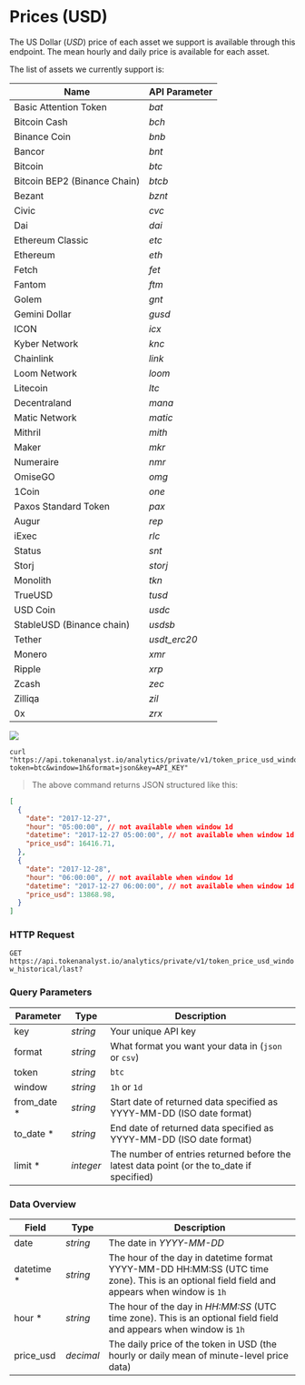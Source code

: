 # Prices (USD)
The US Dollar (_USD_) price of each asset we support is available through this endpoint. The mean hourly and daily price is available for each asset.

The list of assets we currently support is:

| Name                      | API Parameter |
|---------------------------|---------------|
| Basic Attention Token     | _bat_         |
| Bitcoin Cash              | _bch_         |
| Binance Coin              | _bnb_         |
| Bancor                    | _bnt_         |
| Bitcoin                   | _btc_         |
| Bitcoin BEP2 (Binance Chain)   | _btcb_        |
| Bezant                    | _bznt_        |
| Civic                     | _cvc_         |
| Dai                       | _dai_         |
| Ethereum Classic          | _etc_         |
| Ethereum                  | _eth_         |
| Fetch                     | _fet_         |
| Fantom                    | _ftm_         |
| Golem                     | _gnt_         |
| Gemini Dollar             | _gusd_        |
| ICON                      | _icx_         |
| Kyber Network             | _knc_         |
| Chainlink                 | _link_        |
| Loom Network              | _loom_        |
| Litecoin                  | _ltc_         |
| Decentraland              | _mana_        |
| Matic Network             | _matic_       |
| Mithril                   | _mith_        |
| Maker                     | _mkr_         |
| Numeraire                 | _nmr_         |
| OmiseGO                   | _omg_         |
| 1Coin                     | _one_         |
| Paxos Standard Token      | _pax_         |
| Augur                     | _rep_         |
| iExec                     | _rlc_         |
| Status                    | _snt_         |
| Storj                     | _storj_       |
| Monolith                  | _tkn_         |
| TrueUSD                   | _tusd_        |
| USD Coin                  | _usdc_        |
| StableUSD (Binance chain) | _usdsb_       |
| Tether                    | _usdt_erc20_  |
| Monero                    | _xmr_         |
| Ripple                    | _xrp_         |
| Zcash                     | _zec_         |
| Zilliqa                   | _zil_         |
| 0x                        | _zrx_         |


<img src="https://img.shields.io/badge/Tier-Hobbyist-blue.svg"/>

```shell
curl "https://api.tokenanalyst.io/analytics/private/v1/token_price_usd_window_historical/last?token=btc&window=1h&format=json&key=API_KEY"
```

> The above command returns JSON structured like this:

```json
[
  {
    "date": "2017-12-27",
    "hour": "05:00:00", // not available when window 1d
    "datetime": "2017-12-27 05:00:00", // not available when window 1d
    "price_usd": 16416.71,
  },
  {
    "date": "2017-12-28",
    "hour": "06:00:00", // not available when window 1d
    "datetime": "2017-12-27 06:00:00", // not available when window 1d
    "price_usd": 13868.98,
  }
]
```

### HTTP Request

`GET https://api.tokenanalyst.io/analytics/private/v1/token_price_usd_window_historical/last?`

### Query Parameters

| Parameter | Type     | Description                                         |
| --------- | -------- | --------------------------------------------------- |
| key       | _string_ | Your unique API key                                 |
| format    | _string_ | What format you want your data in (`json` or `csv`) |
| token     | _string_ | `btc`                                               |
| window    | _string_ | `1h` or `1d`                                        |
| from_date \* | _string_  | Start date of returned data specified as YYYY-MM-DD (ISO date format)                     |
| to_date \*   | _string_  | End date of returned data specified as YYYY-MM-DD (ISO date format)                       |
| limit \*     | _integer_ | The number of entries returned before the latest data point (or the to_date if specified) |


### Data Overview

| Field         | Type     | Description                                          |
| ------------- | -------- | ---------------------------------------------------- |
| date         | _string_ | The date in _YYYY-MM-DD_                                                  |
| datetime *   | _string_  | The hour of the day in datetime format YYYY-MM-DD HH:MM:SS (UTC time zone). This is an optional field field and appears when window is `1h`                                                                               |
| hour *       | _string_  | The hour of the day in _HH:MM:SS_ (UTC time zone). This is an optional field field and appears when window is `1h`                                                                                                        |
| price_usd    | _decimal_ | The daily price of the token in USD (the hourly or daily mean of minute-level price data) |
